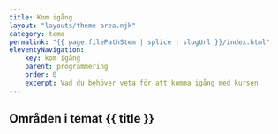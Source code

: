 ```yaml
---
title: Kom igång
layout: "layouts/theme-area.njk"
category: tema
permalink: "{{ page.filePathStem | splice | slugUrl }}/index.html"
eleventyNavigation:
    key: kom igång
    parent: programmering
    order: 0
    excerpt: Vad du behöver veta för att komma igång med kursen
---
```

## Områden i temat {{ title }}
